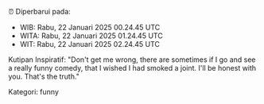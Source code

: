 ⏰ Diperbarui pada:
- WIB: Rabu, 22 Januari 2025 00.24.45 UTC
- WITA: Rabu, 22 Januari 2025 01.24.45 UTC
- WIT: Rabu, 22 Januari 2025 02.24.45 UTC

Kutipan Inspiratif:
"Don't get me wrong, there are sometimes if I go and see a really funny comedy, that I wished I had smoked a joint. I'll be honest with you. That's the truth."


Kategori: funny

